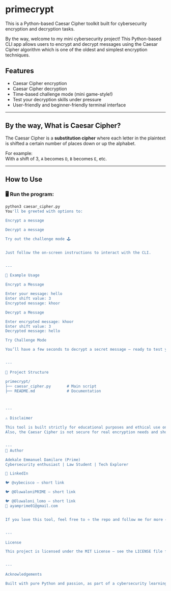 # primecrypt
This is a Python-based Caesar Cipher toolkit built for cybersecurity encryption and decryption tasks.

By the way, welcome to my mini cybersecurity project! This Python-based CLI app allows users to encrypt and decrypt messages using the Caesar Cipher algorithm which is one of the oldest and simplest encryption techniques.

## Features

- Caesar Cipher encryption
- Caesar Cipher decryption
- Time-based challenge mode (mini game-style!)
- Test your decryption skills under pressure
- User-friendly and beginner-friendly terminal interface

---

## By the way, What is Caesar Cipher?

The Caesar Cipher is a **substitution cipher** where each letter in the plaintext is shifted a certain number of places down or up the alphabet.

For example:  
With a shift of 3, `A` becomes `D`, `B` becomes `E`, etc.

---

## How to Use

### 🖥️ Run the program:
```bash
python3 caesar_cipher.py
You'll be greeted with options to:

Encrypt a message

Decrypt a message

Try out the challenge mode 🕹️


Just follow the on-screen instructions to interact with the CLI.


---

🧪 Example Usage

Encrypt a Message

Enter your message: hello
Enter shift value: 3
Encrypted message: khoor

Decrypt a Message

Enter encrypted message: khoor
Enter shift value: 3
Decrypted message: hello

Try Challenge Mode

You’ll have a few seconds to decrypt a secret message — ready to test your hacker instincts?


---

📁 Project Structure

primecrypt/
├── caesar_cipher.py       # Main script
├── README.md              # Documentation



---

⚠️ Disclaimer

This tool is built strictly for educational purposes and ethical use only. It is not intended for malicious activity or real-world encryption security.
Also, the Caesar Cipher is not secure for real encryption needs and should never be used in production environments.


---
👤 Author

Adekale Emmanuel Damilare (Prime)
Cybersecurity enthusiast | Law Student | Tech Explorer

🔗 LinkedIn

🐦 @vybecisco — short link

🐦 @OluwaloniPRIME — short link

🐦 @Oluwaloni_lomo — short link
📧 ayamprime01@gmail.com


If you love this tool, feel free to ⭐️ the repo and follow me for more cool open-source projects.


---

License

This project is licensed under the MIT License — see the LICENSE file for details.


---

Acknowledgements

Built with pure Python and passion, as part of a cybersecurity learning journey.
